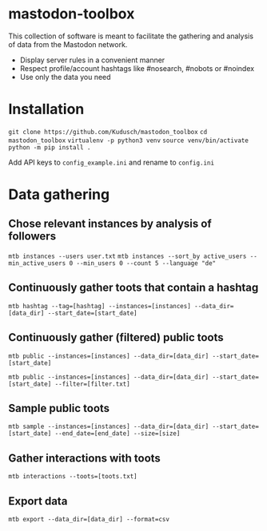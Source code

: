 # mastodon-toolbox

This collection of software is meant to facilitate the gathering and analysis of data from the Mastodon network. 

- Display server rules in a convenient manner 
- Respect profile/account hashtags like #nosearch, #nobots or #noindex
- Use only the data you need

# Installation

`git clone https://github.com/Kudusch/mastodon_toolbox`
`cd mastodon_toolbox`
`virtualenv -p python3 venv`
`source venv/bin/activate`
`python -m pip install .`

Add API keys to `config_example.ini` and rename to `config.ini`

# Data gathering

## Chose relevant instances by analysis of followers 

`mtb instances --users user.txt`
`mtb instances --sort_by active_users --min_active_users 0 --min_users 0 --count 5 --language "de"`

## Continuously gather toots that contain a hashtag

`mtb hashtag --tag=[hashtag] --instances=[instances] --data_dir=[data_dir] --start_date=[start_date]`

## Continuously gather (filtered) public toots

`mtb public --instances=[instances] --data_dir=[data_dir] --start_date=[start_date]`

`mtb public --instances=[instances] --data_dir=[data_dir] --start_date=[start_date] --filter=[filter.txt]`

## Sample public toots

`mtb sample --instances=[instances] --data_dir=[data_dir] --start_date=[start_date] --end_date=[end_date] --size=[size]`

## Gather interactions with toots

`mtb interactions --toots=[toots.txt]`

## Export data

`mtb export --data_dir=[data_dir] --format=csv`